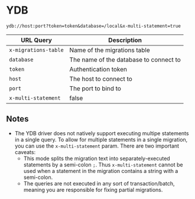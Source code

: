 # YDB

`ydb://host:port?token=token&database=/local&x-multi-statement=true`

| URL Query  | Description |
|------------|-------------|
| `x-migrations-table`| Name of the migrations table |
| `database` | The name of the database to connect to |
| `token` | Authentication token |
| `host` | The host to connect to |
| `port` | The port to bind to |
| `x-multi-statement` | false | Enable multiple statements to be ran in a single migration (See note below) |

## Notes

* The YDB driver does not natively support executing multipe statements in a single query. To allow for multiple statements in a single migration, you can use the `x-multi-statement` param. There are two important caveats:
  * This mode splits the migration text into separately-executed statements by a semi-colon `;`. Thus `x-multi-statement` cannot be used when a statement in the migration contains a string with a semi-colon.
  * The queries are not executed in any sort of transaction/batch, meaning you are responsible for fixing partial migrations.

